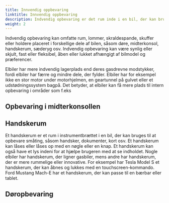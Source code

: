 ```yaml
---
title: Innvendig oppbevaring
linktitle: Innvendig oppbevaring
description: Indvendig opbevaring er det rum inde i en bil, der kan bruges til at opbevare personlige ejendele, såsom telefoner, punge, nøgler, drikkevarer osv.
weight: 2
---
```

<!-- markdownlint-disable MD033 -->

Indvendig opbevaring kan omfatte rum, lommer, skraldespande, skuffer eller holdere placeret i forskellige dele af bilen, såsom døre, midterkonsol, handskerum, sæderyg osv. Indvendig opbevaring kan være synlig eller skjult, fast eller fleksibel, åben eller lukket afhængigt af bilmodel og præferencer.

Elbiler har mere indvendig lagerplads end deres gasdrevne modstykker, fordi elbiler har færre og mindre dele, der fylder. Elbiler har for eksempel ikke en stor motor under motorhjelmen, en geartunnel på gulvet eller et udstødningssystem bagpå. Det betyder, at elbiler kan få mere plads til intern opbevaring i områder som f.eks


## Opbevaring i midterkonsollen

## Handskerum

Et handskerum er et rum i instrumentbrættet i en bil, der kan bruges til at opbevare småting, såsom handsker, dokumenter, kort osv. Et handskerum kan låses eller låses op med en nøgle eller en knap. Et handskerum kan også have et lys indeni for at hjælpe brugeren med at se indholdet. Nogle elbiler har handskerum, der ligner gasbiler, mens andre har handskerum, der er mere rummelige eller innovative. For eksempel har Tesla Model S et handskerum, der kan åbnes og lukkes med en touchscreen-kommando. Ford Mustang Mach-E har et handskerum, der kan passe til en bærbar eller tablet.

## Døropbevaring
